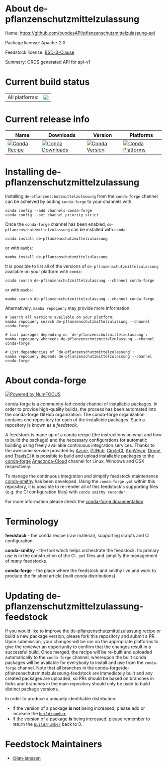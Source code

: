 About de-pflanzenschutzmittelzulassung
======================================

Home: https://github.com/bundesAPI/pflanzenschutzmittelzulassung-api

Package license: Apache-2.0

Feedstock license: [BSD-3-Clause](https://github.com/conda-forge/de-pflanzenschutzmittelzulassung-feedstock/blob/main/LICENSE.txt)

Summary: ORDS generated API for api-v1

Current build status
====================


<table><tr><td>All platforms:</td>
    <td>
      <a href="https://dev.azure.com/conda-forge/feedstock-builds/_build/latest?definitionId=17520&branchName=main">
        <img src="https://dev.azure.com/conda-forge/feedstock-builds/_apis/build/status/de-pflanzenschutzmittelzulassung-feedstock?branchName=main">
      </a>
    </td>
  </tr>
</table>

Current release info
====================

| Name | Downloads | Version | Platforms |
| --- | --- | --- | --- |
| [![Conda Recipe](https://img.shields.io/badge/recipe-de--pflanzenschutzmittelzulassung-green.svg)](https://anaconda.org/conda-forge/de-pflanzenschutzmittelzulassung) | [![Conda Downloads](https://img.shields.io/conda/dn/conda-forge/de-pflanzenschutzmittelzulassung.svg)](https://anaconda.org/conda-forge/de-pflanzenschutzmittelzulassung) | [![Conda Version](https://img.shields.io/conda/vn/conda-forge/de-pflanzenschutzmittelzulassung.svg)](https://anaconda.org/conda-forge/de-pflanzenschutzmittelzulassung) | [![Conda Platforms](https://img.shields.io/conda/pn/conda-forge/de-pflanzenschutzmittelzulassung.svg)](https://anaconda.org/conda-forge/de-pflanzenschutzmittelzulassung) |

Installing de-pflanzenschutzmittelzulassung
===========================================

Installing `de-pflanzenschutzmittelzulassung` from the `conda-forge` channel can be achieved by adding `conda-forge` to your channels with:

```
conda config --add channels conda-forge
conda config --set channel_priority strict
```

Once the `conda-forge` channel has been enabled, `de-pflanzenschutzmittelzulassung` can be installed with `conda`:

```
conda install de-pflanzenschutzmittelzulassung
```

or with `mamba`:

```
mamba install de-pflanzenschutzmittelzulassung
```

It is possible to list all of the versions of `de-pflanzenschutzmittelzulassung` available on your platform with `conda`:

```
conda search de-pflanzenschutzmittelzulassung --channel conda-forge
```

or with `mamba`:

```
mamba search de-pflanzenschutzmittelzulassung --channel conda-forge
```

Alternatively, `mamba repoquery` may provide more information:

```
# Search all versions available on your platform:
mamba repoquery search de-pflanzenschutzmittelzulassung --channel conda-forge

# List packages depending on `de-pflanzenschutzmittelzulassung`:
mamba repoquery whoneeds de-pflanzenschutzmittelzulassung --channel conda-forge

# List dependencies of `de-pflanzenschutzmittelzulassung`:
mamba repoquery depends de-pflanzenschutzmittelzulassung --channel conda-forge
```


About conda-forge
=================

[![Powered by
NumFOCUS](https://img.shields.io/badge/powered%20by-NumFOCUS-orange.svg?style=flat&colorA=E1523D&colorB=007D8A)](https://numfocus.org)

conda-forge is a community-led conda channel of installable packages.
In order to provide high-quality builds, the process has been automated into the
conda-forge GitHub organization. The conda-forge organization contains one repository
for each of the installable packages. Such a repository is known as a *feedstock*.

A feedstock is made up of a conda recipe (the instructions on what and how to build
the package) and the necessary configurations for automatic building using freely
available continuous integration services. Thanks to the awesome service provided by
[Azure](https://azure.microsoft.com/en-us/services/devops/), [GitHub](https://github.com/),
[CircleCI](https://circleci.com/), [AppVeyor](https://www.appveyor.com/),
[Drone](https://cloud.drone.io/welcome), and [TravisCI](https://travis-ci.com/)
it is possible to build and upload installable packages to the
[conda-forge](https://anaconda.org/conda-forge) [Anaconda-Cloud](https://anaconda.org/)
channel for Linux, Windows and OSX respectively.

To manage the continuous integration and simplify feedstock maintenance
[conda-smithy](https://github.com/conda-forge/conda-smithy) has been developed.
Using the ``conda-forge.yml`` within this repository, it is possible to re-render all of
this feedstock's supporting files (e.g. the CI configuration files) with ``conda smithy rerender``.

For more information please check the [conda-forge documentation](https://conda-forge.org/docs/).

Terminology
===========

**feedstock** - the conda recipe (raw material), supporting scripts and CI configuration.

**conda-smithy** - the tool which helps orchestrate the feedstock.
                   Its primary use is in the construction of the CI ``.yml`` files
                   and simplify the management of *many* feedstocks.

**conda-forge** - the place where the feedstock and smithy live and work to
                  produce the finished article (built conda distributions)


Updating de-pflanzenschutzmittelzulassung-feedstock
===================================================

If you would like to improve the de-pflanzenschutzmittelzulassung recipe or build a new
package version, please fork this repository and submit a PR. Upon submission,
your changes will be run on the appropriate platforms to give the reviewer an
opportunity to confirm that the changes result in a successful build. Once
merged, the recipe will be re-built and uploaded automatically to the
`conda-forge` channel, whereupon the built conda packages will be available for
everybody to install and use from the `conda-forge` channel.
Note that all branches in the conda-forge/de-pflanzenschutzmittelzulassung-feedstock are
immediately built and any created packages are uploaded, so PRs should be based
on branches in forks and branches in the main repository should only be used to
build distinct package versions.

In order to produce a uniquely identifiable distribution:
 * If the version of a package **is not** being increased, please add or increase
   the [``build/number``](https://docs.conda.io/projects/conda-build/en/latest/resources/define-metadata.html#build-number-and-string).
 * If the version of a package **is** being increased, please remember to return
   the [``build/number``](https://docs.conda.io/projects/conda-build/en/latest/resources/define-metadata.html#build-number-and-string)
   back to 0.

Feedstock Maintainers
=====================

* [@jan-janssen](https://github.com/jan-janssen/)

